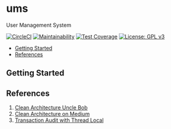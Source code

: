 # ums
User Management System

[![CircleCI](https://circleci.com/gh/travistrle/ums/tree/master.svg?style=svg)](https://circleci.com/gh/travistrle/ums/tree/master)
[![Maintainability](https://api.codeclimate.com/v1/badges/f9f892e76cb302183c3e/maintainability)](https://codeclimate.com/github/travistrle/ums/maintainability)
[![Test Coverage](https://api.codeclimate.com/v1/badges/f9f892e76cb302183c3e/test_coverage)](https://codeclimate.com/github/travistrle/ums/test_coverage)
[![License: GPL v3](https://img.shields.io/badge/License-GPL%20v3-blue.svg)](https://www.gnu.org/licenses/gpl-3.0)

* [Getting Started](#getting-started)
* [References](#references)

## Getting Started

## References
1. [Clean Architecture Uncle Bob](https://8thlight.com/blog/uncle-bob/2012/08/13/the-clean-architecture.html)
2. [Clean Architecture on Medium](https://medium.com/@dmilicic/a-detailed-guide-on-developing-android-apps-using-the-clean-architecture-pattern-d38d71e94029)
3. [Transaction Audit with Thread Local](https://dzone.com/articles/painless-introduction-javas-threadlocal-storage)
